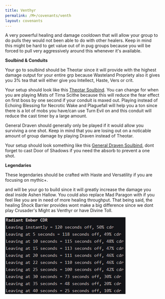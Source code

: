 ```yaml
---
title: Venthyr
permalink: /M+/covenants/venth
layout: covenants
---
```

**<a href="https://www.wowhead.com/spell=316958/ashen-hallow" data-wowhead="spell=316958"></a>**

A very powerful healing and damage cooldown that will allow your group to do pulls they would not been able to do with other healers. Keep in mind this might be hard to get value out of in pug groups because you will be forced to pull very aggressively around this whenever it's available.

**Soulbind & Conduits**

Your go to soulbind should be Theotar since it will provide with the highest damage output for your entire grp because Wasteland Propriety also it gives you 3% tea that will either give you Intellect, Haste, Vers or crit.

Your setup should look like this [Theotar Soulbind](https://www.wowhead.com/soulbind-calc/venthyr/theotar-the-mad-duke/paladin/Awa-774CBS1ECBUtdAgSBTD0CCUwEAgiFStjCDUsqgg). You can change 
<a href="https://www.wowhead.com/spell=339316/echoing-blessings" data-wowhead="spell=339316"></a> for 
<a href="https://www.wowhead.com/spell=339124/pure-concentration" data-wowhead="spell=339124"></a> when you are playing Mists of Tirna Scithe because this will reduce the fear effect on first boss by one second if your conduit is maxed out. Playing <a href="https://www.wowhead.com/spell=339292/wrench-evil" data-wowhead="spell=339292"></a> instead of Echoing Blessing for Necrotic Wake and Plaguefall will help you a ton since there is a lot of mobs you have/can use Turn Evil on and this conduit will reduce the cast timer by a large amount.

General Draven should generally only be played if it would allow you surviving a one shot. Keep in mind that you are losing out on a noticable amount of group damage by playing Draven instead of Theotar.

Your setup should look something like this [General Draven Soulbind](https://www.wowhead.com/soulbind-calc/venthyr/general-draven/paladin/Awa-b5YDBS10ChUtRAolLVwKEgUwEAolMPQKIRUrYwo), dont forget to cast Door of Shadows if you need the absorb to prevent a one shot.

**Legendaries**

These legendaries should be crafted with Haste and Versatility if you are focusing on mythic+.

<a href="https://www.wowhead.com/spell=355447/radiant-embers" data-wowhead="spell=355447"></a> and <a href="https://www.wowhead.com/spell=337594/the-mad-paragon" data-wowhead="spell=337594"></a> will be your go to build since it will greatly increase the damage you deal inside Ashen Hallow. You could also replace Mad Paragon with <a href="https://www.wowhead.com/spell=337825/shock-barrier" data-wowhead="spell=337825"></a> if you feel like you are in need of more healing throughput. That being said, the healing Shock Barrier provides wont make a big difference since we dont play Crusader's Might as Venthyr or have Divine Toll.


<a href="#">
<img class="center" src="/assets/img/covenants/venth_stats.png" />
</a>
